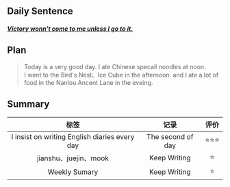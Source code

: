 ## **Daily Sentence**
#### <u>*Victory wonn't come to me unless I go to it.*</u>

## **Plan**
> Today is a very good day. 
> I ate Chinese specail noodles at noon.    
> I went to the Bird's Nest、Ice Cube in the afternoon.
> and I ate a lot of food in the Nanlou Ancent Lane in the eveing.

## **Summary**
|                     标签                      |       记录       | 评价 |
|:---------------------------------------------:|:----------------:|:----:|
| I insist on writing English diaries every day | The second of day | ⭐⭐⭐  |
|             jianshu、juejin、mook             |   Keep Writing   |  ⭐   |
|             Weekly Sumary            |   Keep Writing   |  ⭐   |


